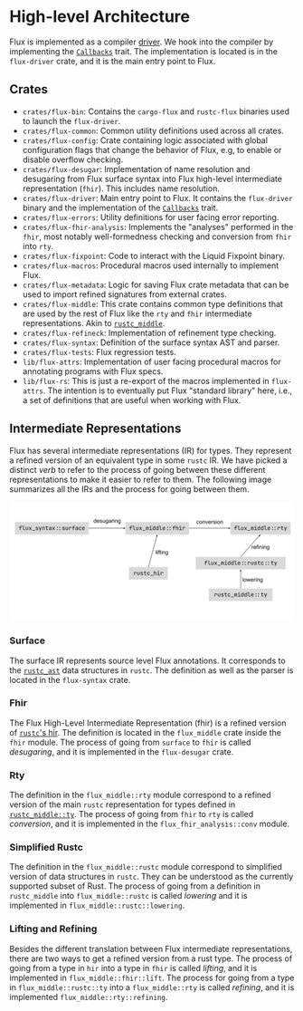 # High-level Architecture

Flux is implemented as a compiler [driver](https://rustc-dev-guide.rust-lang.org/rustc-driver.html?highlight=Callbacks%5C#rustc_driver-and-rustc_interface). We hook into the compiler by implementing the [`Callbacks`](https://doc.rust-lang.org/nightly/nightly-rustc/rustc_driver/trait.Callbacks.html) trait. The implementation is located is in the `flux-driver` crate, and it is the main entry point to Flux.

## Crates

- `crates/flux-bin`: Contains the `cargo-flux` and `rustc-flux` binaries used to launch the `flux-driver`.
- `crates/flux-common`: Common utility definitions used across all crates.
- `crates/flux-config`: Crate containing logic associated with global configuration flags that change the behavior of Flux, e.g, to enable or disable overflow checking.
- `crates/flux-desugar`: Implementation of name resolution and desugaring from Flux surface syntax into Flux high-level intermediate representation (`fhir`). This includes name resolution.
- `crates/flux-driver`: Main entry point to Flux. It contains the `flux-driver` binary and the implementation of the [`Callbacks`](https://doc.rust-lang.org/nightly/nightly-rustc/rustc_driver/trait.Callbacks.html) trait.
- `crates/flux-errors`: Utility definitions for user facing error reporting.
- `crates/flux-fhir-analysis`: Implements the "analyses" performed in the `fhir`, most notably well-formedness checking and conversion from `fhir` into `rty`.
- `crates/flux-fixpoint`: Code to interact with the Liquid Fixpoint binary.
- `crates/flux-macros`: Procedural macros used internally to implement Flux.
- `crates/flux-metadata`: Logic for saving Flux crate metadata that can be used to import refined signatures from external crates.
- `crates/flux-middle`: This crate contains common type definitions that are used by the rest of Flux like the `rty` and `fhir` intermediate representations. Akin to [`rustc_middle`](https://doc.rust-lang.org/nightly/nightly-rustc/rustc_middle/index.html).
- `crates/flux-refineck`: Implementation of refinement type checking.
- `crates/flux-syntax`: Definition of the surface syntax AST and parser.
- `crates/flux-tests`: Flux regression tests.
- `lib/flux-attrs`: Implementation of user facing procedural macros for annotating programs with Flux specs.
- `lib/flux-rs`: This is just a re-export of the macros implemented in `flux-attrs`. The intention is to eventually put Flux "standard library" here, i.e., a set of definitions that are useful when working with Flux.

## Intermediate Representations

Flux has several intermediate representations (IR) for types. They represent a refined version of an equivalent type in some `rustc` IR. We have picked a distinct *verb* to refer to the process of going between these different representations to make it easier to refer to them. The following image summarizes all the IRs and the process for going between them.

![IRs diagram](../img/irs.svg)

### Surface

The surface IR represents source level Flux annotations. It corresponds to the [`rustc_ast`](https://doc.rust-lang.org/nightly/nightly-rustc/rustc_ast/index.html) data structures in `rustc`. The definition as well as the parser is located in the `flux-syntax` crate.

### Fhir

The Flux High-Level Intermediate Representation (fhir) is a refined version of [`rustc`'s hir](https://doc.rust-lang.org/nightly/nightly-rustc/rustc_hir/index.html). The definition is located in the `flux_middle` crate inside the `fhir` module. The process of going from `surface` to `fhir` is called *desugaring*, and it is implemented in the `flux-desugar` crate.

### Rty

The definition in the `flux_middle::rty` module correspond to a refined version of the main `rustc` representation for types defined in [`rustc_middle::ty`](https://doc.rust-lang.org/nightly/nightly-rustc/rustc_middle/ty/index.html). The process of going from `fhir` to `rty` is called *conversion*, and it is implemented in the `flux_fhir_analysis::conv` module.

### Simplified Rustc

The definition in the `flux_middle::rustc` module correspond to simplified version of data structures in `rustc`. They can be understood as the currently supported subset of Rust. The process of going from a definition in `rustc_middle` into `flux_middle::rustc` is called *lowering* and it is implemented in `flux_middle::rustc::lowering`.

### Lifting and Refining

Besides the different translation between Flux intermediate representations, there are two ways to get a refined version from a rust type. The process of going from a type in `hir` into a type in `fhir` is called *lifting*, and it is implemented in `flux_middle::fhir::lift`. The process for going from a type in `flux_middle::rustc::ty` into a `flux_middle::rty` is called *refining*, and it is implemented `flux_middle::rty::refining`.
